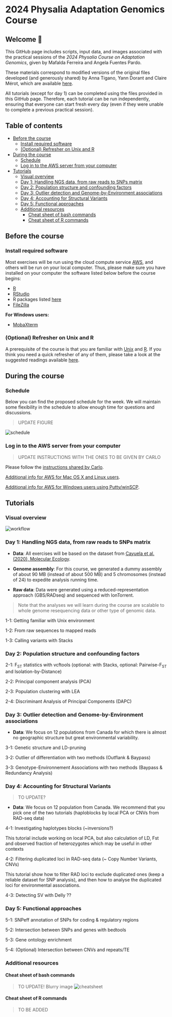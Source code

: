 # 2024 Physalia Adaptation Genomics Course <!-- omit from toc -->

## Welcome 👋 <!-- omit from toc -->
This GitHub page includes scripts, input data, and images associated with the practical sessions of the *2024 Physalia Course on Adaptation Genomics*, given by Mafalda Ferreira and Angela Fuentes Pardo.

These materials correspond to modified versions of the original files developed (and generously shared) by Anna Tigano, Yann Dorant and Claire Mérot, which are available [here](https://github.com/clairemerot/physalia_adaptation_course).

All tutorials (except for day 1) can be completed using the files provided in this GitHub page. Therefore, each tutorial can be run independently, ensuring that everyone can start fresh every day (even if they were unable to complete a previous practical session).

## Table of contents <!-- omit from toc -->
- [Before the course](#before-the-course)
  - [Install required software](#install-required-software)
  - [(Optional) Refresher on Unix and R](#optional-refresher-on-unix-and-r)
- [During the course](#during-the-course)
  - [Schedule](#schedule)
  - [Log in to the AWS server from your computer](#log-in-to-the-aws-server-from-your-computer)
- [Tutorials](#tutorials)
  - [Visual overview](#visual-overview)
  - [Day 1: Handling NGS data, from raw reads to SNPs matrix](#day-1-handling-ngs-data-from-raw-reads-to-snps-matrix)
  - [Day 2: Population structure and confounding factors](#day-2-population-structure-and-confounding-factors)
  - [Day 3: Outlier detection and Genome-by-Environment associations](#day-3-outlier-detection-and-genome-by-environment-associations)
  - [Day 4: Accounting for Structural Variants](#day-4-accounting-for-structural-variants)
  - [Day 5: Functional approaches](#day-5-functional-approaches)
  - [Additional resources](#additional-resources)
    - [Cheat sheet of bash commands](#cheat-sheet-of-bash-commands)
    - [Cheat sheet of R commands](#cheat-sheet-of-r-commands)


## Before the course

### Install required software

Most exercises will be run using the cloud compute service [AWS](https://aws.amazon.com/), and others will be run on your local computer. Thus, please make sure you have installed on your computer the software listed below before the course begins:

- [R](https://www.r-project.org)
- [RStudio](https://posit.co/download/rstudio-desktop/)
- R packages listed [here](00_before_the_course/required_software_by_students.md)
- [FileZilla](https://filezilla-project.org)


**For Windows users:**
- [MobaXterm](https://mobaxterm.mobatek.net)


### (Optional) Refresher on Unix and R
A prerequisite of the course is that you are familiar with [Unix](https://en.wikipedia.org/wiki/Unix) and [R](https://www.r-project.org/). If you think you need a quick refresher of any of them, please take a look at the suggested readings available [here](00_before_the_course/readings_on_Unix_and_R.md).

## During the course
### Schedule
Below you can find the proposed schedule for the week. We will maintain some flexibility in the schedule to allow enough time for questions and discussions.
>UPDATE FIGURE

![schedule](images/schedule.png)

### Log in to the AWS server from your computer
>UPDATE INSTRUCTIONS WITH THE ONES TO BE GIVEN BY CARLO

Please follow the [instructions shared by Carlo](instructions_on_AWS/Connection%20to%20the%20Amazon%20EC2%20service_.pdf).

[Additional info for AWS for Mac OS X and Linux users](instructions_on_AWS/AWS_mac.md).

[Additional info for AWS for Windows users using Putty/winSCP](instructions_on_AWS/AWS_windows.md).


## Tutorials 

### Visual overview
![workflow](images/workflow_tuto_physalia2024.jpg)

### Day 1: Handling NGS data, from raw reads to SNPs matrix

- **Data**: All exercises will be based on the dataset from [Cayuela et al. (2020), Molecular Ecology](https://onlinelibrary.wiley.com/doi/10.1111/mec.15499).
 
- **Genome assembly**: For this course, we generated a dummy assembly of about 90 MB (instead of about 500 MB) and 5 chromosomes (instead of 24) to expedite analysis running time.

- **Raw data**: Data were generated using a reduced-representation approach (GBS/RADseq) and sequenced with IonTorrent. 
>Note that the analyses we will learn during the course are scalable to whole genome resequencing data or other type of genomic data.

1-1: Getting familiar with Unix environment

1-2: From raw sequences to mapped reads

1-3: Calling variants with Stacks
 
### Day 2: Population structure and confounding factors

2-1: F<sub>ST</sub> statistics with vcftools (optional: with Stacks, optional: Pairwise-F<sub>ST</sub> and Isolation-by-Distance)

2-2: Principal component analysis (PCA)

2-3: Population clustering with LEA

2-4: Discriminant Analysis of Principal Components (DAPC)

### Day 3: Outlier detection and Genome-by-Environment associations

- **Data**: We focus on 12 populations from Canada for which there is almost no geographic structure but great environmental variability.

3-1: Genetic structure and LD-pruning

3-2: Outlier of differentiation with two methods (Outflank & Baypass)

3-3: Genotype-Environnement Associations with two methods (Baypass & Redundancy Analysis)

### Day 4: Accounting for Structural Variants
>TO UPDATE?

- **Data**: We focus on 12 population from Canada. We recommend that you pick one of the two tutorials (haploblocks by local PCA or CNVs from RAD-seq data)

4-1: Investigating haplotypes blocks (~inversions?)

This tutorial include working on local PCA, but also calculation of LD, Fst and observed fraction of heterozygotes which may be useful in other contexts

4-2: Filtering duplicated loci in RAD-seq data (~ Copy Number Variants, CNVs)

This tutorial show how to filter RAD loci to exclude duplicated ones (keep a reliable dataset for SNP analysis), and then how to analyse the duplicated loci for environmental associations.

4-3: Detecting SV with Delly ??

### Day 5: Functional approaches

5-1: SNPeff annotation of SNPs for coding & regulatory regions

5-2: Intersection between SNPs and genes with bedtools

5-3: Gene ontology enrichment

5-4: (Optional) Intersection between CNVs and repeats/TE

### Additional resources

#### Cheat sheet of bash commands
> TO UPDATE! Blurry image
![cheatsheet](images/bash_cheatsheet.png)

#### Cheat sheet of R commands

> TO BE ADDED

